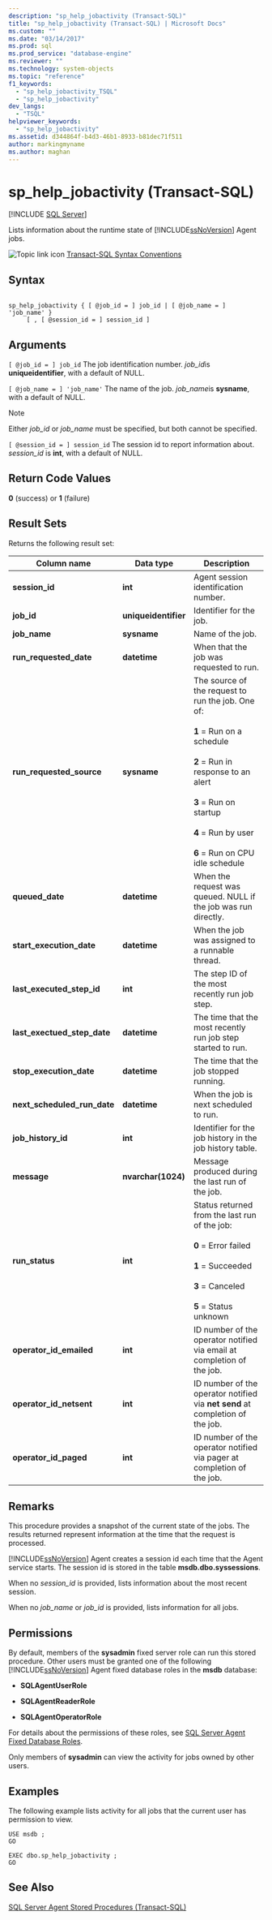 ```yaml
---
description: "sp_help_jobactivity (Transact-SQL)"
title: "sp_help_jobactivity (Transact-SQL) | Microsoft Docs"
ms.custom: ""
ms.date: "03/14/2017"
ms.prod: sql
ms.prod_service: "database-engine"
ms.reviewer: ""
ms.technology: system-objects
ms.topic: "reference"
f1_keywords: 
  - "sp_help_jobactivity_TSQL"
  - "sp_help_jobactivity"
dev_langs: 
  - "TSQL"
helpviewer_keywords: 
  - "sp_help_jobactivity"
ms.assetid: d344864f-b4d3-46b1-8933-b81dec71f511
author: markingmyname
ms.author: maghan
---
```

# sp_help_jobactivity (Transact-SQL)
[!INCLUDE [SQL Server](../../includes/applies-to-version/sqlserver.md)]

  Lists information about the runtime state of [!INCLUDE[ssNoVersion](../../includes/ssnoversion-md.md)] Agent jobs.  
  
 ![Topic link icon](../../database-engine/configure-windows/media/topic-link.gif "Topic link icon") [Transact-SQL Syntax Conventions](../../t-sql/language-elements/transact-sql-syntax-conventions-transact-sql.md)  
  
## Syntax  
  
```  
  
sp_help_jobactivity { [ @job_id = ] job_id | [ @job_name = ] 'job_name' }  
     [ , [ @session_id = ] session_id ]  
```  
  
## Arguments  
`[ @job_id = ] job_id`
 The job identification number. *job_id*is **uniqueidentifier**, with a default of NULL.  
  
`[ @job_name = ] 'job_name'`
 The name of the job. *job_name*is **sysname**, with a default of NULL.  
  
> [!NOTE]  
>  Either *job_id* or *job_name* must be specified, but both cannot be specified.  
  
`[ @session_id = ] session_id`
 The session id to report information about. *session_id* is **int**, with a default of NULL.  
  
## Return Code Values  
 **0** (success) or **1** (failure)  
  
## Result Sets  
 Returns the following result set:  
  
|Column name|Data type|Description|  
|-----------------|---------------|-----------------|  
|**session_id**|**int**|Agent session identification number.|  
|**job_id**|**uniqueidentifier**|Identifier for the job.|  
|**job_name**|**sysname**|Name of the job.|  
|**run_requested_date**|**datetime**|When that the job was requested to run.|  
|**run_requested_source**|**sysname**|The source of the request to run the job. One of:<br /><br /> **1** = Run on a schedule<br /><br /> **2** = Run in response to an alert<br /><br /> **3** = Run on startup<br /><br /> **4** = Run by user<br /><br /> **6** = Run on CPU idle schedule|  
|**queued_date**|**datetime**|When the request was queued. NULL if the job was run directly.|  
|**start_execution_date**|**datetime**|When the job was assigned to a runnable thread.|  
|**last_executed_step_id**|**int**|The step ID of the most recently run job step.|  
|**last_exectued_step_date**|**datetime**|The time that the most recently run job step started to run.|  
|**stop_execution_date**|**datetime**|The time that the job stopped running.|  
|**next_scheduled_run_date**|**datetime**|When the job is next scheduled to run.|  
|**job_history_id**|**int**|Identifier for the job history in the job history table.|  
|**message**|**nvarchar(1024)**|Message produced during the last run of the job.|  
|**run_status**|**int**|Status returned from the last run of the job:<br /><br /> **0** = Error failed<br /><br /> **1** = Succeeded<br /><br /> **3** = Canceled<br /><br /> **5** = Status unknown|  
|**operator_id_emailed**|**int**|ID number of the operator notified via email at completion of the job.|  
|**operator_id_netsent**|**int**|ID number of the operator notified via **net send** at completion of the job.|  
|**operator_id_paged**|**int**|ID number of the operator notified via pager at completion of the job.|  
  
## Remarks  
 This procedure provides a snapshot of the current state of the jobs. The results returned represent information at the time that the request is processed.  
  
 [!INCLUDE[ssNoVersion](../../includes/ssnoversion-md.md)] Agent creates a session id each time that the Agent service starts. The session id is stored in the table **msdb.dbo.syssessions**.  
  
 When no *session_id* is provided, lists information about the most recent session.  
  
 When no *job_name* or *job_id* is provided, lists information for all jobs.  
  
## Permissions  
 By default, members of the **sysadmin** fixed server role can run this stored procedure. Other users must be granted one of the following [!INCLUDE[ssNoVersion](../../includes/ssnoversion-md.md)] Agent fixed database roles in the **msdb** database:  
  
-   **SQLAgentUserRole**  
  
-   **SQLAgentReaderRole**  
  
-   **SQLAgentOperatorRole**  
  
 For details about the permissions of these roles, see [SQL Server Agent Fixed Database Roles](../../ssms/agent/sql-server-agent-fixed-database-roles.md).  
  
 Only members of **sysadmin** can view the activity for jobs owned by other users.  
  
## Examples  
 The following example lists activity for all jobs that the current user has permission to view.  
  
```  
USE msdb ;  
GO  
  
EXEC dbo.sp_help_jobactivity ;  
GO  
```  
  
## See Also  
 [SQL Server Agent Stored Procedures &#40;Transact-SQL&#41;](../../relational-databases/system-stored-procedures/sql-server-agent-stored-procedures-transact-sql.md)  
  
  
